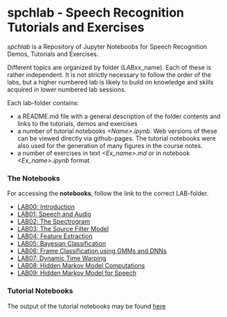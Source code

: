 # spchlab - Speech Recognition Tutorials and Exercises

*spchlab* is a Repository of Jupyter Noteboobs for Speech Recognition Demos, Tutorials and Exercises. 

Different topics are organized by folder (LABxx_name). Each of these is rather independent.  It is not strictly necessary to follow the order of the labs, but a higher numbered lab is likely to build on knowledge and skills acquired in lower numbered lab sessions.   

Each lab-folder contains:
- a README.md file with a general description of the folder contents and links to the tutorials, demos and exercises  
- a number of tutorial notebooks *\<Name>.ipynb*.  Web versions of these
 can be viewed directly via github-pages.  The tutorial notebooks were also used for the generation of many figures in the course notes.
- a number of exercises in text *\<Ex_name>.md* or in notebook *\<Ex_name>.ipynb* format


### The Notebooks
For accessing the **notebooks**, follow the link to the correct LAB-folder.   

- [LAB00: Introduction](./lab00_introduction/)
- [LAB01: Speech and Audio](lab01_speech_audio/)
- [LAB02: The Spectrogram](lab02_spectrogram/)
- [LAB03: The Source Filter Model](lab03_source_filter/)
- [LAB04: Feature Extraction](lab04_feature_extraction/)
- [LAB05: Bayesian Classification](lab05_bayes/)
- [LAB06: Frame Classification using GMMs and DNNs](lab06_classification/)
- [LAB07: Dynamic Time Warping](lab07_dtw/)
- [LAB08: Hidden Markov Model Computations](lab08_hmm1/)
- [LAB09: Hidden Markov Model for Speech](lab09_hmm2/)

### Tutorial Notebooks

The output of the tutorial notebooks may be found [here](https://compi1234.github.io/spchlab/Tutorials)

